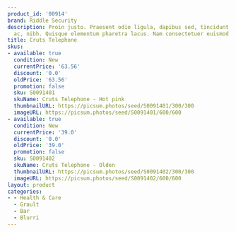```yaml
---
product_id: '00914'
brand: Riddle Security
description: Proin justo. Praesent odio ligula, dapibus sed, tincidunt eget, dictum
  ac, nibh. Quisque elementum pharetra lacus. Nam consectetuer euismod nunc.
title: Cruts Telephone
skus:
- available: true
  condition: New
  currentPrice: '63.56'
  discount: '0.0'
  oldPrice: '63.56'
  promotion: false
  sku: S0091401
  skuName: Cruts Telephone - Hot pink
  thumbnailURL: https://picsum.photos/seed/S0091401/300/300
  imageURL: https://picsum.photos/seed/S0091401/600/600
- available: true
  condition: New
  currentPrice: '39.0'
  discount: '0.0'
  oldPrice: '39.0'
  promotion: false
  sku: S0091402
  skuName: Cruts Telephone - Olden
  thumbnailURL: https://picsum.photos/seed/S0091402/300/300
  imageURL: https://picsum.photos/seed/S0091402/600/600
layout: product
categories:
- - Health & Care
  - Grault
  - Bar
  - Blurri
---
```

